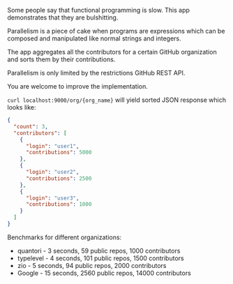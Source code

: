 Some people say that functional programming is slow. This app demonstrates that they are bulshitting.

Parallelism is a piece of cake when programs are expressions which can be composed and manipulated like normal strings and integers.

The app aggregates all the contributors for a certain GitHub organization and sorts them by their contributions.

Parallelism is only limited by the restrictions GitHub REST API.

You are welcome to improve the implementation.

`curl localhost:9000/org/{org_name}` will yield sorted JSON response which looks like:
```json
{
  "count": 3,
  "contributors": [
    {
      "login": "user1",
      "contributions": 5000
    },
    {
      "login": "user2",
      "contributions": 2500
    },
    {
      "login": "user3",
      "contributions": 1000
    }
  ]
}
```

Benchmarks for different organizations: 
- quantori - 3 seconds, 59 public repos, 1000 contributors
- typelevel - 4 seconds, 101 public repos, 1500 contributors
- zio - 5 seconds, 94 public repos, 2000 contributors
- Google - 15 seconds, 2560 public repos, 14000 contributors



